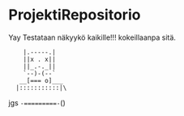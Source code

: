 # ProjektiRepositorio
 Yay Testataan näkyykö kaikille!!!
kokeillaanpa sitä.


        |.-----.|
        ||x . x||
        ||_.-._||
        `--)-(--`
       __[=== o]___
      |:::::::::::|\
jgs   `-=========-`()